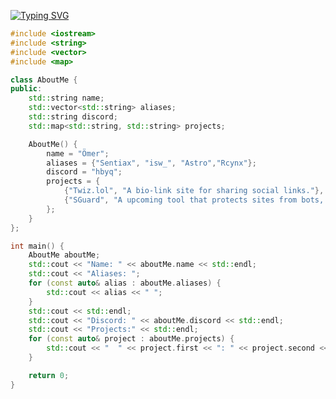 

[![Typing SVG](https://readme-typing-svg.demolab.com?font=Montserrat&size=25&duration=3650&pause=3000&color=F7F7F7&random=false&width=435&lines=%C3%96mer%2C+a+everything+developer)](https://twiz.lol)

```cpp
#include <iostream>
#include <string>
#include <vector>
#include <map>

class AboutMe {
public:
    std::string name;
    std::vector<std::string> aliases;
    std::string discord;
    std::map<std::string, std::string> projects;

    AboutMe() {
        name = "Ömer";
        aliases = {"Sentiax", "isw_", "Astro","Rcynx"};
        discord = "hbyq";
        projects = {
            {"Twiz.lol", "A bio-link site for sharing social links."},
            {"SGuard", "A upcoming tool that protects sites from bots, DDoS, and hackers."}
        };
    }
};

int main() {
    AboutMe aboutMe;
    std::cout << "Name: " << aboutMe.name << std::endl;
    std::cout << "Aliases: ";
    for (const auto& alias : aboutMe.aliases) {
        std::cout << alias << " ";
    }
    std::cout << std::endl;
    std::cout << "Discord: " << aboutMe.discord << std::endl;
    std::cout << "Projects:" << std::endl;
    for (const auto& project : aboutMe.projects) {
        std::cout << "  " << project.first << ": " << project.second << std::endl;
    }

    return 0;
}
```
